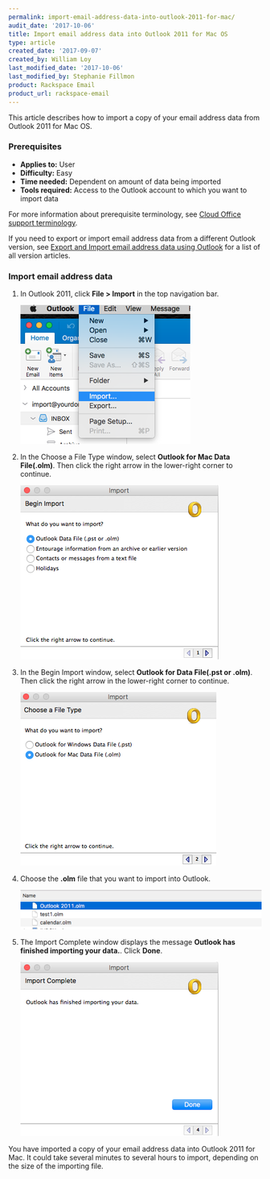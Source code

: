 ```yaml
---
permalink: import-email-address-data-into-outlook-2011-for-mac/
audit_date: '2017-10-06'
title: Import email address data into Outlook 2011 for Mac OS
type: article
created_date: '2017-09-07'
created_by: William Loy
last_modified_date: '2017-10-06'
last_modified_by: Stephanie Fillmon
product: Rackspace Email
product_url: rackspace-email
---
```


This article describes how to import a copy of your email address data from Outlook 2011 for Mac OS.

### Prerequisites

- **Applies to:** User
- **Difficulty:** Easy
- **Time needed:** Dependent on amount of data being imported
- **Tools required:**  Access to the Outlook account to which you want to import data

For more information about prerequisite terminology, see [Cloud Office support terminology](/support/how-to/cloud-office-support-terminology/).

If you need to export or import email address data from a different Outlook version, see [Export and Import email address data using Outlook](/support/how-to/export-and-import-email-address-data-using-outlook) for a list of all version articles.

### Import email address data

1. In Outlook 2011, click **File > Import** in the top navigation bar.

    ![](file_import2011.png)

2. In the Choose a File Type window, select **Outlook for Mac Data File(.olm)**. Then click the right arrow in the lower-right corner to continue.

    ![](outlook_olm2011.png)

3. In the Begin Import window, select **Outlook for Data File(.pst or .olm)**. Then click the right arrow in the lower-right corner to continue.

    ![](file_type2011.png)

4. Choose the **.olm** file that you want to import into Outlook.

    ![](choose_olm2011.png)

5. The Import Complete window displays the message **Outlook has finished importing your data.**. Click **Done**.

    ![](import_complete2011.png)

You have imported a copy of your email address data into Outlook 2011 for Mac. It could take several minutes to several hours to import, depending on the size of the importing file.
